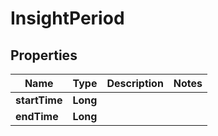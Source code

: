 

# InsightPeriod


## Properties

| Name | Type | Description | Notes |
|------------ | ------------- | ------------- | -------------|
|**startTime** | **Long** |  |  |
|**endTime** | **Long** |  |  |



